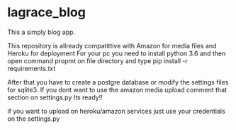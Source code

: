 # lagrace_blog
This a simply blog app.

This repository is allready compatittive with Amazon for media files and Heroku for deployment
For your pc you need to install python 3.6 and then open command propmt on file directory and
type pip install -r requirements.txt

After that you have to create a postgre database or modify the settings files for sqlite3.
If you dont want to use the amazon media upload comment that section on settings.py
 Its ready!!
 
 if you want to upload on heroku/amazon services just use your credentials on the settings.py
 
